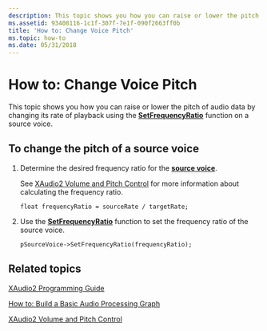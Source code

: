 ```yaml
---
description: This topic shows you how you can raise or lower the pitch of audio data by changing its rate of playback using the SetFrequencyRatio function on a source voice.
ms.assetid: 93408116-1c1f-307f-7e1f-090f2663ff0b
title: 'How to: Change Voice Pitch'
ms.topic: how-to
ms.date: 05/31/2018
---
```


# How to: Change Voice Pitch

This topic shows you how you can raise or lower the pitch of audio data by changing its rate of playback using the [**SetFrequencyRatio**](/windows/win32/api/xaudio2/nf-xaudio2-ixaudio2sourcevoice-setfrequencyratio) function on a source voice.

## To change the pitch of a source voice

1.  Determine the desired frequency ratio for the [**source voice**](/windows/desktop/api/xaudio2/nn-xaudio2-ixaudio2sourcevoice).

    See [XAudio2 Volume and Pitch Control](xaudio2-volume-and-pitch-control.md) for more information about calculating the frequency ratio.

    ```
    float frequencyRatio = sourceRate / targetRate;
    ```

    

2.  Use the [**SetFrequencyRatio**](/windows/win32/api/xaudio2/nf-xaudio2-ixaudio2sourcevoice-setfrequencyratio) function to set the frequency ratio of the source voice.

    ```
    pSourceVoice->SetFrequencyRatio(frequencyRatio);
    ```

    

## Related topics

<dl> <dt>

[XAudio2 Programming Guide](programming-guide.md)
</dt> <dt>

[How to: Build a Basic Audio Processing Graph](how-to--build-a-basic-audio-processing-graph.md)
</dt> <dt>

[XAudio2 Volume and Pitch Control](volume-and-pitch-control.md)
</dt> </dl>

 

 
